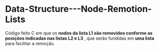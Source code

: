 # Data-Structure---Node-Remotion-Lists

Código feito C em que os **nodos da lista L1 são removidos conforme as posições indicadas nas listas L2 e L3** , que serão fundidas
em **uma lista** para facilitar a remoção.
